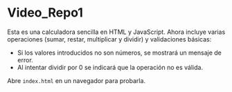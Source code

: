 # Video_Repo1

Esta es una calculadora sencilla en HTML y JavaScript. Ahora incluye varias operaciones (sumar, restar, multiplicar y dividir) y validaciones básicas:

- Si los valores introducidos no son números, se mostrará un mensaje de error.
- Al intentar dividir por 0 se indicará que la operación no es válida.

Abre `index.html` en un navegador para probarla.
